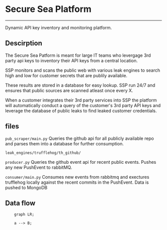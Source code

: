# Secure Sea Platform
---
Dynamic API key inventory and monitoring platform. 

## Descirption
The Secure Sea Patform is meant for large IT teams who levergage 3rd party api keys to inventory their API keys from a central location.

SSP monitors and scans the public web with various leak engines to search high and low for customer secrets that are publily available. 

These results are stored in a database for easy lookup. SSP run 24/7 and ensures that public sources are scanned atleast once every X. 

When a customer integrates their 3rd party services into SSP the platform will automatically conduct a query of the customer's 3rd party API keys and leverage the database of public leaks to find leaked customer credentials. 


## files

`pub_scraper/main.py`
Queries the github api for all publicly available repo and parses them into a database for further consumption.

`leak_engines/trufflehog/th_github/`

`producer.py`
Queries the github event api for recent public events. Pushes any new PushEvent to rabbitMQ. 

`consumer/main.py`
Consumes new events from rabbitmq and exectures trufflehog locally against the recent commits in the PushEvent. Data is pushed to MongoDB

## Data flow
```mermaid
    graph LR;

    a --> B;
```

